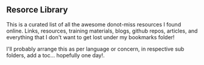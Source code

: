 ## Resorce Library

This is a curated list of all the awesome donot-miss resources I found online. Links, resources, training materials, blogs, github repos, articles, and everything that I don't want to get lost under my bookmarks folder! 

I'll probably arrange this as per language or concern, in respective sub folders, add a toc... hopefully one day!. 
